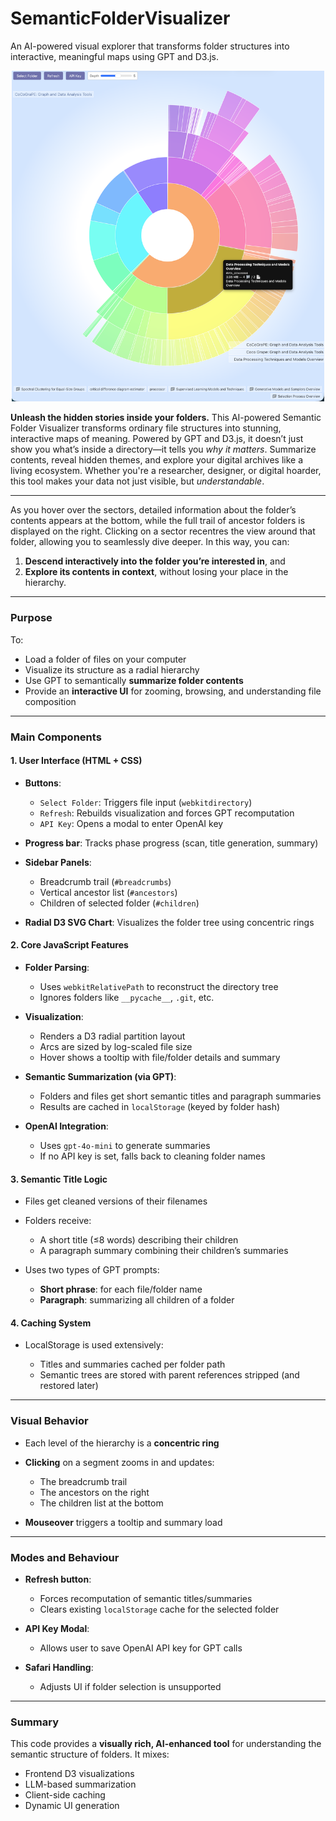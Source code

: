 # SemanticFolderVisualizer
An AI-powered visual explorer that transforms folder structures into interactive, meaningful maps using GPT and D3.js.

<p align="center">
  <img src="fig.png" alt="Figure" width="500"/>
</p>

**Unleash the hidden stories inside your folders.** This AI-powered Semantic Folder Visualizer transforms ordinary file structures into stunning, interactive maps of meaning. Powered by GPT and D3.js, it doesn’t just show you what’s inside a directory—it tells you *why it matters*. Summarize contents, reveal hidden themes, and explore your digital archives like a living ecosystem. Whether you're a researcher, designer, or digital hoarder, this tool makes your data not just visible, but *understandable*.

---
As you hover over the sectors, detailed information about the folder’s contents appears at the bottom, while the full trail of ancestor folders is displayed on the right. Clicking on a sector recentres the view around that folder, allowing you to seamlessly dive deeper. In this way, you can:

1. **Descend interactively into the folder you’re interested in**, and
2. **Explore its contents in context**, without losing your place in the hierarchy.
---


### **Purpose**

To:

* Load a folder of files on your computer
* Visualize its structure as a radial hierarchy
* Use GPT to semantically **summarize folder contents**
* Provide an **interactive UI** for zooming, browsing, and understanding file composition

---

### **Main Components**

#### 1. **User Interface (HTML + CSS)**

* **Buttons**:

  * `Select Folder`: Triggers file input (`webkitdirectory`)
  * `Refresh`: Rebuilds visualization and forces GPT recomputation
  * `API Key`: Opens a modal to enter OpenAI key
* **Progress bar**: Tracks phase progress (scan, title generation, summary)
* **Sidebar Panels**:

  * Breadcrumb trail (`#breadcrumbs`)
  * Vertical ancestor list (`#ancestors`)
  * Children of selected folder (`#children`)
* **Radial D3 SVG Chart**: Visualizes the folder tree using concentric rings

#### 2. **Core JavaScript Features**

* **Folder Parsing**:

  * Uses `webkitRelativePath` to reconstruct the directory tree
  * Ignores folders like `__pycache__`, `.git`, etc.
* **Visualization**:

  * Renders a D3 radial partition layout
  * Arcs are sized by log-scaled file size
  * Hover shows a tooltip with file/folder details and summary
* **Semantic Summarization (via GPT)**:

  * Folders and files get short semantic titles and paragraph summaries
  * Results are cached in `localStorage` (keyed by folder hash)
* **OpenAI Integration**:

  * Uses `gpt-4o-mini` to generate summaries
  * If no API key is set, falls back to cleaning folder names

#### 3. **Semantic Title Logic**

* Files get cleaned versions of their filenames
* Folders receive:

  * A short title (≤8 words) describing their children
  * A paragraph summary combining their children’s summaries
* Uses two types of GPT prompts:

  * **Short phrase**: for each file/folder name
  * **Paragraph**: summarizing all children of a folder

#### 4. **Caching System**

* LocalStorage is used extensively:

  * Titles and summaries cached per folder path
  * Semantic trees are stored with parent references stripped (and restored later)

---

### Visual Behavior

* Each level of the hierarchy is a **concentric ring**
* **Clicking** on a segment zooms in and updates:

  * The breadcrumb trail
  * The ancestors on the right
  * The children list at the bottom
* **Mouseover** triggers a tooltip and summary load

---

### Modes and Behaviour

* **Refresh button**:

  * Forces recomputation of semantic titles/summaries
  * Clears existing `localStorage` cache for the selected folder
* **API Key Modal**:

  * Allows user to save OpenAI API key for GPT calls
* **Safari Handling**:

  * Adjusts UI if folder selection is unsupported

---

### Summary

This code provides a **visually rich, AI-enhanced tool** for understanding the semantic structure of folders. It mixes:

* Frontend D3 visualizations
* LLM-based summarization
* Client-side caching
* Dynamic UI generation
